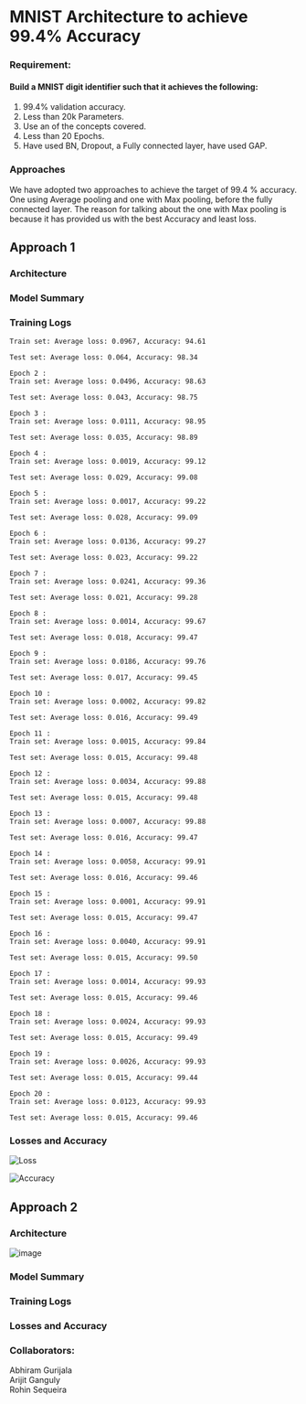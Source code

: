 # MNIST Architecture to achieve 99.4% Accuracy

### Requirement:
#### Build a MNIST digit identifier such that it achieves the following:
1. 99.4% validation accuracy.   
2. Less than 20k Parameters.   
3. Use an of the concepts covered.   
4. Less than 20 Epochs.  
5. Have used BN, Dropout, a Fully connected layer, have used GAP.  

### Approaches

We have adopted two approaches to achieve the target of 99.4 % accuracy. One using Average pooling and one with Max pooling, before the fully connected layer. The reason for talking about the one with Max pooling is because it has provided us with the best Accuracy and least loss.


## Approach 1

### Architecture




### Model Summary



### Training Logs

```Epoch 1 : 
Train set: Average loss: 0.0967, Accuracy: 94.61

Test set: Average loss: 0.064, Accuracy: 98.34

Epoch 2 : 
Train set: Average loss: 0.0496, Accuracy: 98.63

Test set: Average loss: 0.043, Accuracy: 98.75

Epoch 3 : 
Train set: Average loss: 0.0111, Accuracy: 98.95

Test set: Average loss: 0.035, Accuracy: 98.89

Epoch 4 : 
Train set: Average loss: 0.0019, Accuracy: 99.12

Test set: Average loss: 0.029, Accuracy: 99.08

Epoch 5 : 
Train set: Average loss: 0.0017, Accuracy: 99.22

Test set: Average loss: 0.028, Accuracy: 99.09

Epoch 6 : 
Train set: Average loss: 0.0136, Accuracy: 99.27

Test set: Average loss: 0.023, Accuracy: 99.22

Epoch 7 : 
Train set: Average loss: 0.0241, Accuracy: 99.36

Test set: Average loss: 0.021, Accuracy: 99.28

Epoch 8 : 
Train set: Average loss: 0.0014, Accuracy: 99.67

Test set: Average loss: 0.018, Accuracy: 99.47

Epoch 9 : 
Train set: Average loss: 0.0186, Accuracy: 99.76

Test set: Average loss: 0.017, Accuracy: 99.45

Epoch 10 : 
Train set: Average loss: 0.0002, Accuracy: 99.82

Test set: Average loss: 0.016, Accuracy: 99.49

Epoch 11 : 
Train set: Average loss: 0.0015, Accuracy: 99.84

Test set: Average loss: 0.015, Accuracy: 99.48

Epoch 12 : 
Train set: Average loss: 0.0034, Accuracy: 99.88

Test set: Average loss: 0.015, Accuracy: 99.48

Epoch 13 : 
Train set: Average loss: 0.0007, Accuracy: 99.88

Test set: Average loss: 0.016, Accuracy: 99.47

Epoch 14 : 
Train set: Average loss: 0.0058, Accuracy: 99.91

Test set: Average loss: 0.016, Accuracy: 99.46

Epoch 15 : 
Train set: Average loss: 0.0001, Accuracy: 99.91

Test set: Average loss: 0.015, Accuracy: 99.47

Epoch 16 : 
Train set: Average loss: 0.0040, Accuracy: 99.91

Test set: Average loss: 0.015, Accuracy: 99.50

Epoch 17 : 
Train set: Average loss: 0.0014, Accuracy: 99.93

Test set: Average loss: 0.015, Accuracy: 99.46

Epoch 18 : 
Train set: Average loss: 0.0024, Accuracy: 99.93

Test set: Average loss: 0.015, Accuracy: 99.49

Epoch 19 : 
Train set: Average loss: 0.0026, Accuracy: 99.93

Test set: Average loss: 0.015, Accuracy: 99.44

Epoch 20 : 
Train set: Average loss: 0.0123, Accuracy: 99.93

Test set: Average loss: 0.015, Accuracy: 99.46
```

### Losses and Accuracy

![Loss](https://user-images.githubusercontent.com/31658286/120024596-11c28280-c00d-11eb-9a89-f5c849f6b895.png)


![Accuracy](https://user-images.githubusercontent.com/31658286/120024703-34549b80-c00d-11eb-8e6f-b252c3da9f5e.png)


## Approach 2

### Architecture

![image](https://user-images.githubusercontent.com/31658286/120028032-c65ea300-c011-11eb-8774-54f017fa96eb.png)



### Model Summary



### Training Logs



### Losses and Accuracy





### Collaborators:

Abhiram Gurijala  
Arijit Ganguly  
Rohin Sequeira  
